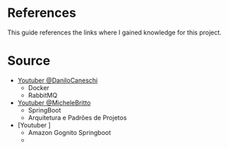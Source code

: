 # References

This guide references the links where I gained knowledge for this project.

# Source

* [Youtuber @DaniloCaneschi](https://www.youtube.com/@DaniloCaneschi)
  * Docker
  * RabbitMQ
* [Youtuber @MicheleBritto](https://www.youtube.com/@MichelliBrito)
  * SpringBoot
  * Arquitetura e Padrões de Projetos
* [Youtuber ]
  * Amazon Gognito Springboot
  * 